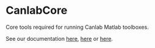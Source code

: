 CanlabCore
==========

Core tools required for running Canlab Matlab toolboxes.

See our documentation <a href = http://canlabcore.readthedocs.org/en/latest/>here</a>, <a href = "http://canlab.github.io/CanlabCore">here</a> or <a href = "http://wagerlab.colorado.edu/wiki/doku.php/help/fmri_tools_documentation">here</a>.

